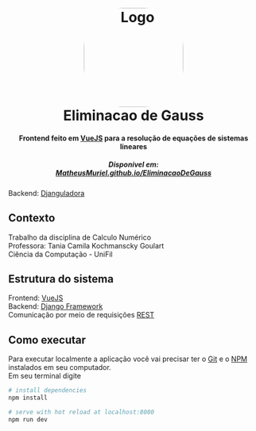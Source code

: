 <h1 align="center">
  <br>
  <img src="https://cdn.britannica.com/27/190027-050-A9A35298/Carl-Friedrich-Gauss-engraving.jpg" alt="Logo" width="200" style="border-radius: 40%">
  <br>
  Eliminacao de Gauss
  <br>
</h1>

<h4 align="center">Frontend feito em <a href="https://vuejs.org" target="_blank">VueJS</a> para a resolução de equações de sistemas lineares</h4>

<h5 align="center"> Disponivel em: </br><a href="https://matheusmuriel.github.io/EliminacaoDeGauss/">MatheusMuriel.github.io/EliminacaoDeGauss</a></h5>

Backend: [Djanguladora](https://github.com/MatheusMuriel/Djanguladora)

## Contexto
Trabalho da disciplina de Calculo Numérico  
Professora: Tania Camila Kochmanscky Goulart  
Ciência da Computação - UniFil

## Estrutura do sistema

Frontend: [VueJS](https://vuejs.org)  
Backend: [Django Framework](https://www.djangoproject.com/)  
Comunicação por meio de requisições [REST](https://pt.wikipedia.org/wiki/REST)


## Como executar

Para executar localmente a aplicação você vai precisar ter o [Git](https://git-scm.com) e o [NPM](http://npmjs.com) instalados em seu computador.  
Em seu terminal digite
``` bash
# install dependencies
npm install

# serve with hot reload at localhost:8080
npm run dev
```
